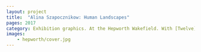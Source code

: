 ```yaml
---
layout: project
title:  "Alina Szapocznikow: Human Landscapes"
pages: 2017
category: Exhibition graphics. At the Hepworth Wakefield. With [Twelve](https://www.twelve.la){:target="_blank"}. Photography by Lewis Ronald.
images:
    - hepworth/cover.jpg
---
```

